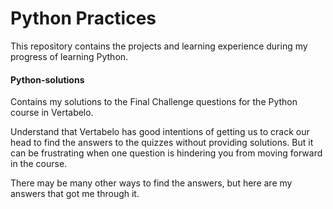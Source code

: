 # Python Practices
This repository contains the projects and learning experience during my progress of learning Python. 

#### Python-solutions
Contains my solutions to the Final Challenge questions for the Python course in Vertabelo. 

Understand that Vertabelo has good intentions of getting us to crack our head to find the answers to the quizzes without providing solutions. But it can be frustrating when one question is hindering you from moving forward in the course. 

There may be many other ways to find the answers, but here are my answers that got me through it. 
